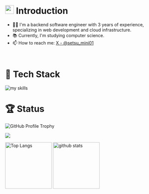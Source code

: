 # <img src="https://media.giphy.com/media/hvRJCLFzcasrR4ia7z/giphy.gif" width="28"> Introduction
- 🧑‍💻 I'm a backend software engineer with 3 years of experience, specializing in web development and cloud infrastructure.
- 📚 Currently, I'm studying computer science.
- 📫 How to reach me: [X - @setsu_mini01](https://x.com/setsu_mini01)
<br>


# 🌱 Tech Stack
<img alt="my skills" src="https://skillicons.dev/icons?theme=dark&perline=7&i=html,css,js,ts,tailwind,bootstrap,figma,java,php,py,go,ruby,cpp,c,matlab,rails,aws,docker,nginx,git,github,githubactions,mysql,windows,ubuntu" />
<br>

# 🏆 Status
<p align="left">
  <img src="https://github-profile-trophy.vercel.app/?username=seiichikick0404&theme=darkhub&no-frame=true&column=6" alt="GitHub Profile Trophy" />
</p>


![](https://github-profile-summary-cards.vercel.app/api/cards/profile-details?username=seiichikick0404&theme=github_dark)

<p align="left"> 
  <img alt="Top Langs" height="150px" src="https://github-readme-stats.vercel.app/api/top-langs/?username=seiichikick0404&layout=compact&theme=dark&count_private=false&show_icons=true" />
  <img alt="github stats" height="150px" src="https://github-readme-stats.vercel.app/api?username=seiichikick0404&theme=dark&count_private=true&show_icons=true&show_icons=true" />
</p>

<!--
**seiichikick0404/seiichikick0404** is a ✨ _special_ ✨ repository because its `README.md` (this file) appears on your GitHub profile.

Here are some ideas to get you started:

- 🔭 I’m currently working on ...
- 🌱 I’m currently learning ...
- 👯 I’m looking to collaborate on ...
- 🤔 I’m looking for help with ...
- 💬 Ask me about ...
- 📫 How to reach me: ...
- 😄 Pronouns: ...
- ⚡ Fun fact: ...
-->

